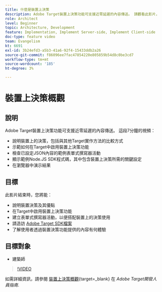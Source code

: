 ```yaml
---
title: 什麼是裝置上決策
description: Adobe Target裝置上決策功能可支援近零延遲的內容傳送。 請觀看此影片，了解裝置決策及啟用方法。
role: Architect
level: Beginner
topic: Architecture, Development
feature: Implementation, Implement Server-side, Implement Client-side
doc-type: feature video
team: Evangelism
kt: 6691
exl-id: 3b24efd3-a5b3-41a6-92f4-15433ddb2a26
source-git-commit: f86096ee7fac47854220e805859b54d8c0be3cd7
workflow-type: tm+mt
source-wordcount: '185'
ht-degree: 3%

---
```


# 裝置上決策概觀

## 說明

Adobe Target裝置上決策功能可支援近零延遲的內容傳送。 這段7分鐘的視頻：

* 說明裝置上的決策，包括與其他Target實作方法的比較方式
* 示範如何在Target中啟用裝置上決策功能
* 檢查已設定JSON內容的範例表單式撰寫器活動
* 顯示範例Node.JS SDK程式碼，其中包含裝置上決策所需的關鍵設定
* 在瀏覽器中演示結果

## 目標

此影片結束時，您將能：

* 說明裝置決策及其優點
* 在Target中啟用裝置上決策功能
* 建立表單式撰寫器活動，以便搭配裝置上的決策使用
* 請造訪 [Adobe Target SDK檔案](https://adobetarget-sdks.gitbook.io/docs/on-device-decisioning/introduction-to-on-device-decisioning)
* 了解使用者透過裝置決策功能提供的內容有何體驗

## 目標對象

* 建築師

>[!VIDEO](https://video.tv.adobe.com/v/329032/?quality=12)

如需詳細資訊，請參閱 [裝置上決策概觀](https://experienceleague.adobe.com/docs/target-dev/developer/server-side/on-device-decisioning/overview.html){target=_blank} 在 *Adobe Target開發人員指南*.
